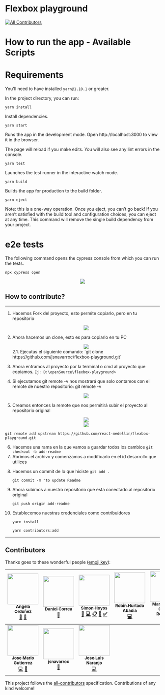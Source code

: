 # Flexbox playground

[![All Contributors](https://img.shields.io/badge/all_contributors-10-orange.svg?style=flat-square)](#contributors)

# How to run the app - Available Scripts

# Requirements

You'll need to have installed `yarn@1.10.1` or greater.

In the project directory, you can run:

```
yarn install
```

Install dependencies.

```
yarn start
```

Runs the app in the development mode.
Open http://localhost:3000 to view it in the browser.

The page will reload if you make edits.
You will also see any lint errors in the console.

```
yarn test
```

Launches the test runner in the interactive watch mode.

```
yarn build
```

Builds the app for production to the build folder.

```
yarn eject
```

Note: this is a one-way operation. Once you eject, you can’t go back!
If you aren’t satisfied with the build tool and configuration choices, you can eject at any time. This command will remove the single build dependency from your project.

# e2e tests

The following command opens the cypress console from which you can run the tests.

```
npx cypress open
```

<center><img src="https://docs.cypress.io/img/guides/testing-your-app-home-page-spec.049e17f2.png"/></center>


## How to contribute?

---

1. Hacemos Fork del proyecto, esto permite copiarlo, pero en tu repositorio

   <center><img src="https://i.postimg.cc/1tjmDCgk/Screenshot_3.png"/></center>

2. Ahora hacemos un clone, esto es para copiarlo en tu PC

   <center><img src="https://i.postimg.cc/FKhHvJ5B/image.png"/></center>
   2.1.	Ejecutas el siguiente comando: 
    `git clone https://github.com/jsnavarroc/flexbox-playground.git`

3. Ahora entramos al proyecto por la terminal o cmd al proyecto que copiamos.
   `Ej: D:\openSource\flexbox-playground>`

4. Si ejecutamos git remote -v nos mostrará que solo contamos con el remote de nuestro repositorio:
   git remote -v

   <center><img src="https://i.postimg.cc/Tww2LMPj/image.png"/></center>

5. Creamos entonces la remote que nos permitirá subir el proyecto al repositorio original

   <center><img src="https://i.postimg.cc/SKVNxNmN/image.png"/></center>
   <center><img src="https://i.postimg.cc/1XV9BGwf/image.png"/></center>

`git remote add upstream https://github.com/react-medellin/flexbox-playground.git`

6. Hacemos una rama en la que vamos a guardar todos los cambios
   `git checkout -b add-readme`
7. Abrimos el archivo y comenzamos a modificarlo en el id desarrollo que utilices

8) Hacemos un commit de lo que hiciste
   `git add .`

   `git commit -m "to update Readme`

9) Ahora subimos a nuestro repositorio que esta conectado al repositorio original

   `git push origin add-readme`

10) Establecemos nuestras credenciales como contribuidores

    `yarn install`

    `yarn contributors:add`

---

## Contributors

Thanks goes to these wonderful people ([emoji key](https://github.com/kentcdodds/all-contributors#emoji-key)):

<!-- ALL-CONTRIBUTORS-LIST:START - Do not remove or modify this section -->
<!-- prettier-ignore -->
| [<img src="https://avatars3.githubusercontent.com/u/18565471?v=4" width="100px;"/><br /><sub><b>Angela Ordoñez</b></sub>](http://angelitaooo.github.io)<br />[📖](https://github.com/react-medellin/flexbox-playground/commits?author=angelitaooo "Documentation") [🔧](#tool-angelitaooo "Tools") | [<img src="https://avatars3.githubusercontent.com/u/8260962?v=4" width="100px;"/><br /><sub><b>Daniel Correa</b></sub>](https://danielcb29.github.io/)<br />[📖](https://github.com/react-medellin/flexbox-playground/commits?author=danielcb29 "Documentation") | [<img src="https://avatars1.githubusercontent.com/u/23706543?v=4" width="100px;"/><br /><sub><b>Simon Hoyos</b></sub>](https://www.linkedin.com/in/simonhoyos/)<br />[💬](#question-shmesa22 "Answering Questions") [💻](https://github.com/react-medellin/flexbox-playground/commits?author=shmesa22 "Code") [📋](#eventOrganizing-shmesa22 "Event Organizing") [👀](#review-shmesa22 "Reviewed Pull Requests") [✅](#tutorial-shmesa22 "Tutorials") | [<img src="https://avatars0.githubusercontent.com/u/19338528?v=4" width="100px;"/><br /><sub><b>Robin Hurtado Abadia</b></sub>](http://robinhurtado.surge.sh)<br />[💻](https://github.com/react-medellin/flexbox-playground/commits?author=robinHurtado "Code") | [<img src="https://avatars2.githubusercontent.com/u/16061815?v=4" width="100px;"/><br /><sub><b>Maria Camila Gomez Restrepo</b></sub>](http://www.camigomez.me/)<br />[📖](https://github.com/react-medellin/flexbox-playground/commits?author=camigomez35 "Documentation") | [<img src="https://avatars2.githubusercontent.com/u/33497419?v=4" width="100px;"/><br /><sub><b>William Gómez Ortega</b></sub>](http://www.williamgomez.me)<br />[🐛](https://github.com/react-medellin/flexbox-playground/issues?q=author%3Awilliamegomez "Bug reports") [💻](https://github.com/react-medellin/flexbox-playground/commits?author=williamegomez "Code") [📖](https://github.com/react-medellin/flexbox-playground/commits?author=williamegomez "Documentation") | [<img src="https://avatars2.githubusercontent.com/u/3844042?v=4" width="100px;"/><br /><sub><b>kritokrator</b></sub>](https://github.com/kritokrator)<br />[📖](https://github.com/react-medellin/flexbox-playground/commits?author=kritokrator "Documentation") |
| :---: | :---: | :---: | :---: | :---: | :---: | :---: |
| [<img src="https://avatars2.githubusercontent.com/u/27037672?v=4" width="100px;"/><br /><sub><b>Jose Mario Gutierrez</b></sub>](https://github.com/josemariogutierrez)<br />[💻](https://github.com/react-medellin/flexbox-playground/commits?author=josemariogutierrez "Code") [🎨](#design-josemariogutierrez "Design") | [<img src="https://avatars2.githubusercontent.com/u/28201235?v=4" width="100px;"/><br /><sub><b>jsnavarroc</b></sub>](https://github.com/jsnavarroc)<br />[📖](https://github.com/react-medellin/flexbox-playground/commits?author=jsnavarroc "Documentation") | [<img src="https://avatars2.githubusercontent.com/u/3025600?v=4" width="100px;"/><br /><sub><b>Jose Luis Naranjo</b></sub>](https://co.linkedin.com/in/josenaranjo/en)<br />[💻](https://github.com/react-medellin/flexbox-playground/commits?author=josenaranjo "Code") |
<!-- ALL-CONTRIBUTORS-LIST:END -->

This project follows the [all-contributors](https://github.com/kentcdodds/all-contributors) specification. Contributions of any kind welcome!
